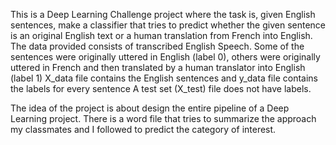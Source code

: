 This is a Deep Learning Challenge project where the task is, given English sentences, make a classifier
that tries to predict whether the given sentence is an original English text or a human translation from
French into English. 
The data provided consists of transcribed English Speech. Some of the sentences were originally uttered 
in English (label 0), others were originally uttered in French and then translated by a human translator 
into English (label 1)
X_data file contains the English sentences and y_data file contains the labels for every sentence
A test set (X_test) file does not have labels. 

The idea of the project is about design the entire pipeline of a Deep Learning project. There is a 
word file that tries to summarize the approach my classmates and I followed to predict the category 
of interest. 

